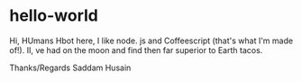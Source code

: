 # hello-world

Hi, HUmans
Hbot here, I like node. js and Coffeescript (that's what I'm made of!).
II, ve had on the moon and find then far superior to Earth tacos.


Thanks/Regards
Saddam  Husain


